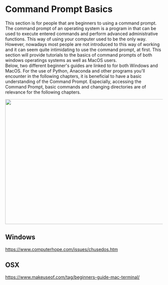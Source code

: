 # Command Prompt Basics

This section is for people that are beginners to using a command prompt. The command prompt of an operating system is a program in that can be used to execute entered commands and perform advanced administrative functions. This way of using your computer used to be the only way. However, nowadays most people are not introduced to this way of working and it can seem quite intimidating to use the command prompt, at first. This section will provide tutorials to the basics of command prompts of both windows operatings systems as well as MacOS users.<br>
Below, two different beginner's guides are linked to for both Windows and MacOS. For the use of Python, Anaconda and other programs you'll encounter in the following chapters, it is beneficial to have a basic understanding of the Command Prompt. Especially, accessing the Command Prompt, basic commands and changing directories are of relevance for the following chapters.

<p align="center">
<img src="file:///C:/Users/maxva/Desktop/TU/TA%20Work/OpenTNSim/GitHub/book/figures/prompt.JPG" width="600", height="400">

## Windows

https://www.computerhope.com/issues/chusedos.htm

## OSX

https://www.makeuseof.com/tag/beginners-guide-mac-terminal/

